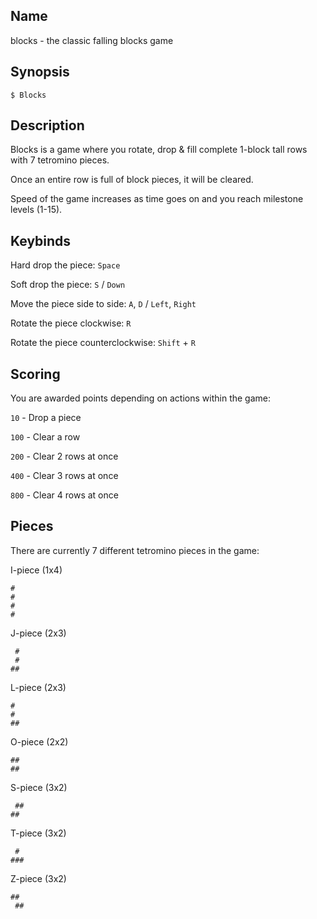 ## Name

blocks - the classic falling blocks game

## Synopsis

```**sh
$ Blocks
```

## Description

Blocks is a game where you rotate, drop & fill complete 1-block tall rows with 7 tetromino pieces.

Once an entire row is full of block pieces, it will be cleared.

Speed of the game increases as time goes on and you reach milestone levels (1-15).

## Keybinds

Hard drop the piece: `Space`

Soft drop the piece: `S` / `Down`

Move the piece side to side: `A`, `D` / `Left`, `Right`

Rotate the piece clockwise: `R`

Rotate the piece counterclockwise: `Shift` + `R`

## Scoring

You are awarded points depending on actions within the game:

`10` - Drop a piece

`100` - Clear a row

`200` - Clear 2 rows at once

`400` - Clear 3 rows at once

`800` - Clear 4 rows at once

## Pieces

There are currently 7 different tetromino pieces in the game:

I-piece (1x4)
```
#
#
#
#
```

J-piece (2x3)
```
 #
 #
##
```

L-piece (2x3)
```
#
#
##
```

O-piece (2x2)
```
##
##
```

S-piece (3x2)
```
 ##
##
```

T-piece (3x2)
```
 #
###
```

Z-piece (3x2)
```
##
 ##
```
